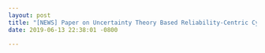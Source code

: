 ```yaml
---
layout: post
title: "[NEWS] Paper on Uncertainty Theory Based Reliability-Centric Cyber-Physical System Design is accepted to CPSCOM and received Best Paper Award!"
date: 2019-06-13 22:38:01 -0800

---
```

